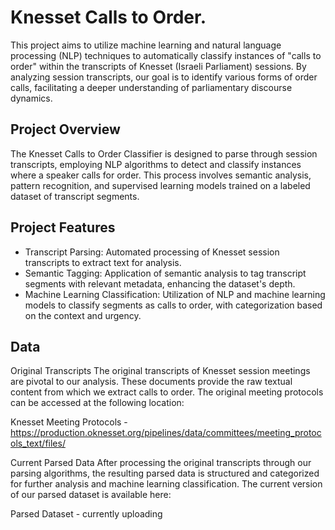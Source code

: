 # Knesset Calls to Order.
This project aims to utilize machine learning and natural language processing (NLP) techniques to automatically classify instances of "calls to order" within the transcripts of Knesset (Israeli Parliament) sessions. By analyzing session transcripts, our goal is to identify various forms of order calls, facilitating a deeper understanding of parliamentary discourse dynamics.

## Project Overview
The Knesset Calls to Order Classifier is designed to parse through session transcripts, employing NLP algorithms to detect and classify instances where a speaker calls for order. This process involves semantic analysis, pattern recognition, and supervised learning models trained on a labeled dataset of transcript segments.

## Project Features
- Transcript Parsing: Automated processing of Knesset session transcripts to extract text for analysis.
- Semantic Tagging: Application of semantic analysis to tag transcript segments with relevant metadata, enhancing the dataset's depth.
- Machine Learning Classification: Utilization of NLP and machine learning models to classify segments as calls to order, with categorization based on the context and urgency.

## Data
Original Transcripts
The original transcripts of Knesset session meetings are pivotal to our analysis. These documents provide the raw textual content from which we extract calls to order. The original meeting protocols can be accessed at the following location:

Knesset Meeting Protocols - https://production.oknesset.org/pipelines/data/committees/meeting_protocols_text/files/

Current Parsed Data
After processing the original transcripts through our parsing algorithms, the resulting parsed data is structured and categorized for further analysis and machine learning classification. The current version of our parsed dataset is available here:

Parsed Dataset - currently uploading

